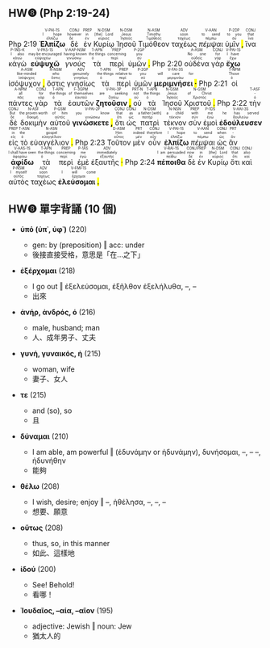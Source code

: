 ## HW❽ (Php 2:19-24)

Php 2:19 <RUBY><ruby><ruby><strong>Ἐλπίζω</strong><rt>ἐλπίζω</rt></ruby><rt>I hope</rt></ruby><rt>V-PAI-1S</rt></RUBY> <RUBY><ruby><ruby>δὲ<rt>δέ</rt></ruby><rt>however</rt></ruby><rt>CONJ</rt></RUBY> <RUBY><ruby><ruby>ἐν<rt>ἐν</rt></ruby><rt>in</rt></ruby><rt>PREP</rt></RUBY> <RUBY><ruby><ruby>Κυρίῳ<rt>κύριος</rt></ruby><rt>[the] Lord</rt></ruby><rt>N-DSM</rt></RUBY> <RUBY><ruby><ruby>Ἰησοῦ<rt>Ἰησοῦς</rt></ruby><rt>Jesus</rt></ruby><rt>N-DSM</rt></RUBY> <RUBY><ruby><ruby>Τιμόθεον<rt>Τιμόθεος</rt></ruby><rt>Timothy</rt></ruby><rt>N-ASM</rt></RUBY> <RUBY><ruby><ruby>ταχέως<rt>ταχέως</rt></ruby><rt>soon</rt></ruby><rt>ADV</rt></RUBY> <RUBY><ruby><ruby><em>πέμψαι</em><rt>πέμπω</rt></ruby><rt>to send</rt></ruby><rt>V-AAN</rt></RUBY> <RUBY><ruby><ruby>ὑμῖν <mark class="pm">,</mark><rt>σύ</rt></ruby><rt>to you</rt></ruby><rt>P-2DP</rt></RUBY> <RUBY><ruby><ruby>ἵνα<rt>ἵνα</rt></ruby><rt>that</rt></ruby><rt>CONJ</rt></RUBY> <RUBY><ruby><ruby>κἀγὼ<rt>κἀγώ</rt></ruby><rt>I also</rt></ruby><rt>P-1NS-K</rt></RUBY> <RUBY><ruby><ruby><strong>εὐψυχῶ</strong><rt>εὐψυχέω</rt></ruby><rt>may be encouraged</rt></ruby><rt>V-PAS-1S</rt></RUBY> <RUBY><ruby><ruby><em>γνοὺς</em><rt>γινώσκω</rt></ruby><rt>having known</rt></ruby><rt>V-AAP-NSM</rt></RUBY> <RUBY><ruby><ruby>τὰ<rt>ὁ</rt></ruby><rt>the things</rt></ruby><rt>T-APN</rt></RUBY> <RUBY><ruby><ruby>περὶ<rt>περί</rt></ruby><rt>concerning</rt></ruby><rt>PREP</rt></RUBY> <RUBY><ruby><ruby>ὑμῶν <mark class="pm">.</mark><rt>σύ</rt></ruby><rt>you</rt></ruby><rt>P-2GP</rt></RUBY> Php 2:20 <RUBY><ruby><ruby>οὐδένα<rt>οὐδείς</rt></ruby><rt>No one</rt></ruby><rt>A-ASM</rt></RUBY> <RUBY><ruby><ruby>γὰρ<rt>γάρ</rt></ruby><rt>for</rt></ruby><rt>CONJ</rt></RUBY> <RUBY><ruby><ruby><strong>ἔχω</strong><rt>ἔχω</rt></ruby><rt>I have</rt></ruby><rt>V-PAI-1S</rt></RUBY> <RUBY><ruby><ruby>ἰσόψυχον <mark class="pm">,</mark><rt>ἰσόψυχος</rt></ruby><rt>like-minded</rt></ruby><rt>A-ASM</rt></RUBY> <RUBY><ruby><ruby>ὅστις<rt>ὅστις</rt></ruby><rt>who</rt></ruby><rt>R-NSM</rt></RUBY> <RUBY><ruby><ruby>γνησίως<rt>γνησίως</rt></ruby><rt>genuinely</rt></ruby><rt>ADV</rt></RUBY> <RUBY><ruby><ruby>τὰ<rt>ὁ</rt></ruby><rt>the things</rt></ruby><rt>T-APN</rt></RUBY> <RUBY><ruby><ruby>περὶ<rt>περί</rt></ruby><rt>relative to</rt></ruby><rt>PREP</rt></RUBY> <RUBY><ruby><ruby>ὑμῶν<rt>σύ</rt></ruby><rt>you</rt></ruby><rt>P-2GP</rt></RUBY> <RUBY><ruby><ruby><strong>μεριμνήσει <mark class="pm">·</mark></strong><rt>μεριμνάω</rt></ruby><rt>will care for</rt></ruby><rt>V-FAI-3S</rt></RUBY> Php 2:21 <RUBY><ruby><ruby>οἱ<rt>ὁ</rt></ruby><rt>Those</rt></ruby><rt>T-NPM</rt></RUBY> <RUBY><ruby><ruby>πάντες<rt>πᾶς</rt></ruby><rt>all</rt></ruby><rt>A-NPM</rt></RUBY> <RUBY><ruby><ruby>γὰρ<rt>γάρ</rt></ruby><rt>for</rt></ruby><rt>CONJ</rt></RUBY> <RUBY><ruby><ruby>τὰ<rt>ὁ</rt></ruby><rt>the things</rt></ruby><rt>T-APN</rt></RUBY> <RUBY><ruby><ruby>ἑαυτῶν<rt>ἑαυτοῦ</rt></ruby><rt>of themselves</rt></ruby><rt>F-3GPM</rt></RUBY> <RUBY><ruby><ruby><strong>ζητοῦσιν <mark class="pm">,</mark></strong><rt>ζητέω</rt></ruby><rt>are seeking</rt></ruby><rt>V-PAI-3P</rt></RUBY> <RUBY><ruby><ruby>οὐ<rt>οὐ</rt></ruby><rt>not</rt></ruby><rt>PRT-N</rt></RUBY> <RUBY><ruby><ruby>τὰ<rt>ὁ</rt></ruby><rt>the things</rt></ruby><rt>T-APN</rt></RUBY> <RUBY><ruby><ruby>Ἰησοῦ<rt>Ἰησοῦς</rt></ruby><rt>Jesus</rt></ruby><rt>N-GSM</rt></RUBY> <RUBY><ruby><ruby>Χριστοῦ <mark class="pm">.</mark><rt>Χριστός</rt></ruby><rt>of Christ</rt></ruby><rt>N-GSM</rt></RUBY> Php 2:22 <RUBY><ruby><ruby>τὴν<rt>ὁ</rt></ruby><rt>-</rt></ruby><rt>T-ASF</rt></RUBY> <RUBY><ruby><ruby>δὲ<rt>δέ</rt></ruby><rt>But</rt></ruby><rt>CONJ</rt></RUBY> <RUBY><ruby><ruby>δοκιμὴν<rt>δοκιμή</rt></ruby><rt>the proven worth</rt></ruby><rt>N-ASF</rt></RUBY> <RUBY><ruby><ruby>αὐτοῦ<rt>αὐτός</rt></ruby><rt>of him</rt></ruby><rt>P-GSM</rt></RUBY> <RUBY><ruby><ruby><strong>γινώσκετε <mark class="pm">,</mark></strong><rt>γινώσκω</rt></ruby><rt>you know</rt></ruby><rt>V-PAI-2P</rt></RUBY> <RUBY><ruby><ruby>ὅτι<rt>ὅτι</rt></ruby><rt>that</rt></ruby><rt>CONJ</rt></RUBY> <RUBY><ruby><ruby>ὡς<rt>ὡς</rt></ruby><rt>as</rt></ruby><rt>CONJ</rt></RUBY> <RUBY><ruby><ruby>πατρὶ<rt>πατήρ</rt></ruby><rt>a father [with]</rt></ruby><rt>N-DSM</rt></RUBY> <RUBY><ruby><ruby>τέκνον<rt>τέκνον</rt></ruby><rt>a child</rt></ruby><rt>N-NSN</rt></RUBY> <RUBY><ruby><ruby>σὺν<rt>σύν</rt></ruby><rt>with</rt></ruby><rt>PREP</rt></RUBY> <RUBY><ruby><ruby>ἐμοὶ<rt>ἐγώ</rt></ruby><rt>me</rt></ruby><rt>P-1DS</rt></RUBY> <RUBY><ruby><ruby><strong>ἐδούλευσεν</strong><rt>δουλεύω</rt></ruby><rt>he has served</rt></ruby><rt>V-AAI-3S</rt></RUBY> <RUBY><ruby><ruby>εἰς<rt>εἰς</rt></ruby><rt>in</rt></ruby><rt>PREP</rt></RUBY> <RUBY><ruby><ruby>τὸ<rt>ὁ</rt></ruby><rt>the</rt></ruby><rt>T-ASN</rt></RUBY> <RUBY><ruby><ruby>εὐαγγέλιον <mark class="pm">.</mark><rt>εὐαγγέλιον</rt></ruby><rt>gospel</rt></ruby><rt>N-ASN</rt></RUBY> Php 2:23 <RUBY><ruby><ruby>Τοῦτον<rt>οὗτος</rt></ruby><rt>Him</rt></ruby><rt>D-ASM</rt></RUBY> <RUBY><ruby><ruby>μὲν<rt>μέν</rt></ruby><rt>indeed</rt></ruby><rt>PRT</rt></RUBY> <RUBY><ruby><ruby>οὖν<rt>οὖν</rt></ruby><rt>therefore</rt></ruby><rt>CONJ</rt></RUBY> <RUBY><ruby><ruby><strong>ἐλπίζω</strong><rt>ἐλπίζω</rt></ruby><rt>I hope</rt></ruby><rt>V-PAI-1S</rt></RUBY> <RUBY><ruby><ruby><em>πέμψαι</em><rt>πέμπω</rt></ruby><rt>to send</rt></ruby><rt>V-AAN</rt></RUBY> <RUBY><ruby><ruby>ὡς<rt>ὡς</rt></ruby><rt>when</rt></ruby><rt>CONJ</rt></RUBY> <RUBY><ruby><ruby>ἂν<rt>ἄν</rt></ruby><rt>-</rt></ruby><rt>PRT</rt></RUBY> <RUBY><ruby><ruby><strong>ἀφίδω</strong><rt>ἀφοράω</rt></ruby><rt>I shall have seen</rt></ruby><rt>V-AAS-1S</rt></RUBY> <RUBY><ruby><ruby>τὰ<rt>ὁ</rt></ruby><rt>the things</rt></ruby><rt>T-APN</rt></RUBY> <RUBY><ruby><ruby>περὶ<rt>περί</rt></ruby><rt>concerning</rt></ruby><rt>PREP</rt></RUBY> <RUBY><ruby><ruby>ἐμὲ<rt>ἐγώ</rt></ruby><rt>me</rt></ruby><rt>P-1AS</rt></RUBY> <RUBY><ruby><ruby>ἐξαυτῆς <mark class="pm">·</mark><rt>ἐξαυτῆς</rt></ruby><rt>immediately</rt></ruby><rt>ADV</rt></RUBY> Php 2:24 <RUBY><ruby><ruby><strong>πέποιθα</strong><rt>πείθω</rt></ruby><rt>I am persuaded</rt></ruby><rt>V-RAI-1S</rt></RUBY> <RUBY><ruby><ruby>δὲ<rt>δέ</rt></ruby><rt>now</rt></ruby><rt>CONJ</rt></RUBY> <RUBY><ruby><ruby>ἐν<rt>ἐν</rt></ruby><rt>in</rt></ruby><rt>PREP</rt></RUBY> <RUBY><ruby><ruby>Κυρίῳ<rt>κύριος</rt></ruby><rt>[the] Lord</rt></ruby><rt>N-DSM</rt></RUBY> <RUBY><ruby><ruby>ὅτι<rt>ὅτι</rt></ruby><rt>that</rt></ruby><rt>CONJ</rt></RUBY> <RUBY><ruby><ruby>καὶ<rt>καί</rt></ruby><rt>also</rt></ruby><rt>CONJ</rt></RUBY> <RUBY><ruby><ruby>αὐτὸς<rt>αὐτός</rt></ruby><rt>I myself</rt></ruby><rt>P-NSM</rt></RUBY> <RUBY><ruby><ruby>ταχέως<rt>ταχέως</rt></ruby><rt>soon</rt></ruby><rt>ADV</rt></RUBY> <RUBY><ruby><ruby><strong>ἐλεύσομαι <mark class="pm">.</mark></strong><rt>ἔρχομαι</rt></ruby><rt>I will come</rt></ruby><rt>V-FMI-1S</rt></RUBY> 

<div style='page-break-after: always;'></div>

## HW❽ 單字背誦 (10 個)
- **ὑπό (ὑπ᾿, ὑφ᾿)** (220)
	- gen: by (preposition) ‖ acc: under
	- 後接直接受格，意思是「在...之下」

- **ἐξέρχομαι** (218)
	- I go out ‖ ἐξελεύσομαι, ἐξῆλθον ἐξελήλυθα, –, –
	- 出來

- **ἀνήρ, ἀνδρός, ὁ** (216)
	- male, husband; man
	- 人、成年男子、丈夫

- **γυνή, γυναικός, ἡ** (215)
	- woman, wife
	- 妻子、女人

- **τε** (215)
	- and (so), so
	- 且

- **δύναμαι** (210)
	- I am able, am powerful ‖ (ἐδυνάμην or ἠδυνάμην), δυνήσομαι, –, – –, ἠδυνήθην
	- 能夠

- **θέλω** (208)
	- I wish, desire; enjoy ‖ –, ἠθέλησα, –, –, –
	- 想要、願意

- **οὕτως** (208)
	- thus, so, in this manner
	- 如此、這樣地

- **ἰδού** (200)
	- See! Behold!
	- 看哪！

- **Ἰουδαῖος, –αία, –αῖον** (195)
	- adjective: Jewish ‖ noun: Jew
	- 猶太人的